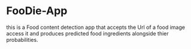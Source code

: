 # FooDie-App
this is a Food content detection app that accepts the Url of a food image access it and produces predicted food ingredients alongside thier probabilities.
